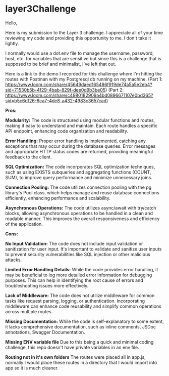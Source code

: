 # layer3Challenge
Hello,

Here is my submission to the Layer 3 challenge. I appreciate all of your time reviewing my code and providing this opportunity to me. I don't take it lightly. 

I normally would use a dot.env file to manage the username, password, host, etc. for variables that are sensitive but since this is a challenge that is supposed to be brief and minimalist, I've left that out.

Here is a link to the demo I recorded for this challenge where I'm hitting the routes with Postman with my Postgresql db running on my machine.
(Part 1: https://www.loom.com/share/45649daed165486f919de74a5a5e2eb4?sid=71530b5b-4f29-4bab-829f-dee0d9b3be05)
(Part 2: https://www.loom.com/share/c4980182909a4bd0896671107e0bd365?sid=b5c6df26-6ca7-4de8-a432-4983c3657cad)

**Pros:**

**Modularity:** The code is structured using modular functions and routes, making it easy to understand and maintain. Each route handles a specific API endpoint, enhancing code organization and readability.

**Error Handling:** Proper error handling is implemented, catching any exceptions that may occur during the database queries. Error messages and appropriate HTTP status codes are returned, providing meaningful feedback to the client.

**SQL Optimization:** The code incorporates SQL optimization techniques, such as using EXISTS subqueries and aggregating functions (COUNT, SUM), to improve query performance and minimize unnecessary joins.

**Connection Pooling:** The code utilizes connection pooling with the pg library's Pool class, which helps manage and reuse database connections efficiently, enhancing performance and scalability.

**Asynchronous Operations:** The code utilizes async/await with try/catch blocks, allowing asynchronous operations to be handled in a clean and readable manner. This improves the overall responsiveness and efficiency of the application.

**Cons:**

**No Input Validation:** The code does not include input validation or sanitization for user input. It's important to validate and sanitize user inputs to prevent security vulnerabilities like SQL injection or other malicious attacks.

**Limited Error Handling Details:** While the code provides error handling, it may be beneficial to log more detailed error information for debugging purposes. This can help in identifying the root cause of errors and troubleshooting issues more effectively.

**Lack of Middleware:** The code does not utilize middleware for common tasks like request parsing, logging, or authentication. Incorporating middleware can enhance code reusability and simplify common operations across multiple routes.

**Missing Documentation:** While the code is self-explanatory to some extent, it lacks comprehensive documentation, such as inline comments, JSDoc annotations, Swagger Documentation.

**Missing ENV variable file** Due to this being a quick and minimal coding challenge, this repo doesn't have private variables in an env file. 

**Routing not in it's own folders** The routes were placed all in app.js, normally I would place these routes in a directory that I would import into app so it is much cleaner.
